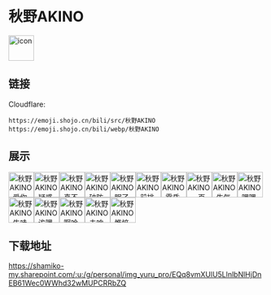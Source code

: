 # 秋野AKINO
<img src="https://emoji.shojo.cn/bili/src/秋野AKINO/icon.png" width="50" height="50" alt="icon">

## 链接
Cloudflare:
```
https://emoji.shojo.cn/bili/src/秋野AKINO
https://emoji.shojo.cn/bili/webp/秋野AKINO
```
## 展示
<img src="https://emoji.shojo.cn/bili/src/秋野AKINO/秋野AKINO-爱你.png" width="50" height="50" alt="秋野AKINO-爱你"><img src="https://emoji.shojo.cn/bili/src/秋野AKINO/秋野AKINO-疑惑.png" width="50" height="50" alt="秋野AKINO-疑惑"><img src="https://emoji.shojo.cn/bili/src/秋野AKINO/秋野AKINO-真不熟.png" width="50" height="50" alt="秋野AKINO-真不熟"><img src="https://emoji.shojo.cn/bili/src/秋野AKINO/秋野AKINO-破防了.png" width="50" height="50" alt="秋野AKINO-破防了"><img src="https://emoji.shojo.cn/bili/src/秋野AKINO/秋野AKINO-眠了.png" width="50" height="50" alt="秋野AKINO-眠了"><img src="https://emoji.shojo.cn/bili/src/秋野AKINO/秋野AKINO-前排留影.png" width="50" height="50" alt="秋野AKINO-前排留影"><img src="https://emoji.shojo.cn/bili/src/秋野AKINO/秋野AKINO-零昏.png" width="50" height="50" alt="秋野AKINO-零昏"><img src="https://emoji.shojo.cn/bili/src/秋野AKINO/秋野AKINO-一百昏.png" width="50" height="50" alt="秋野AKINO-一百昏"><img src="https://emoji.shojo.cn/bili/src/秋野AKINO/秋野AKINO-生气.png" width="50" height="50" alt="秋野AKINO-生气"><img src="https://emoji.shojo.cn/bili/src/秋野AKINO/秋野AKINO-嘿嘿嘿.png" width="50" height="50" alt="秋野AKINO-嘿嘿嘿"><img src="https://emoji.shojo.cn/bili/src/秋野AKINO/秋野AKINO-牛哇.png" width="50" height="50" alt="秋野AKINO-牛哇"><img src="https://emoji.shojo.cn/bili/src/秋野AKINO/秋野AKINO-诶嘿.png" width="50" height="50" alt="秋野AKINO-诶嘿"><img src="https://emoji.shojo.cn/bili/src/秋野AKINO/秋野AKINO-啊哈哈.png" width="50" height="50" alt="秋野AKINO-啊哈哈"><img src="https://emoji.shojo.cn/bili/src/秋野AKINO/秋野AKINO-未响应.png" width="50" height="50" alt="秋野AKINO-未响应"><img src="https://emoji.shojo.cn/bili/src/秋野AKINO/秋野AKINO-憔悴.png" width="50" height="50" alt="秋野AKINO-憔悴">

## 下载地址

https://shamiko-my.sharepoint.com/:u:/g/personal/img_yuru_pro/EQq8vmXUlU5LlnlbNlHjDnEB61Wec0WWhd32wMUPCRRbZQ